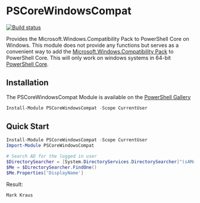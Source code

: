 # PSCoreWindowsCompat

[![Build status](https://ci.appveyor.com/api/projects/status/9u20232sqxq95t4b/branch/master?svg=true)](https://ci.appveyor.com/project/markekraus/pscorewindowscompat/branch/master)

Provides the Microsoft.Windows.Compatibility Pack to PowerShell Core on Windows. This module does not provide any functions but serves as a convenient way to add the [Microsoft.Windows.Compatibility Pack](https://blogs.msdn.microsoft.com/dotnet/2017/11/16/announcing-the-windows-compatibility-pack-for-net-core/) to PowerShell Core. This will only work on windows systems in 64-bit [PowerShell Core](https://github.com/PowerShell/PowerShell).

## Installation

The PSCoreWindowsCompat Module is available on the [PowerShell Gallery](https://www.powershellgallery.com/packages/PSCoreWindowsCompat)

```powershell
Install-Module PSCoreWindowsCompat -Scope CurrentUser
```

## Quick Start

```powershell
Install-Module PSCoreWindowsCompat -Scope CurrentUser
Import-Module PSCoreWindowsCompat

# Search AD for the logged in user
$DirectorySearcher = [System.DirectoryServices.DirectorySearcher]"(sAMAccountName=$env:USERNAME)"
$Me = $DirectorySearcher.FindOne()
$Me.Properties['DisplayName']
```

Result:

```none
Mark Kraus
```
